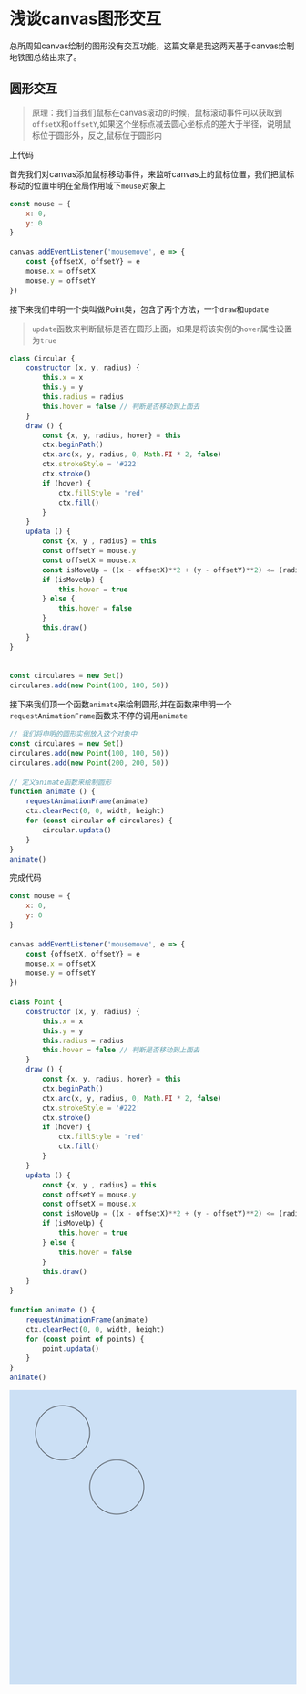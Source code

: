 # 浅谈canvas图形交互

总所周知canvas绘制的图形没有交互功能，这篇文章是我这两天基于canvas绘制地铁图总结出来了。

## 圆形交互

> 原理：我们当我们鼠标在canvas滚动的时候，鼠标滚动事件可以获取到`offsetX`和`offsetY`,如果这个坐标点减去圆心坐标点的差大于半径，说明鼠标位于圆形外，反之,鼠标位于圆形内

上代码

首先我们对canvas添加鼠标移动事件，来监听canvas上的鼠标位置，我们把鼠标移动的位置申明在全局作用域下`mouse`对象上

```javascript
const mouse = {
    x: 0,
    y: 0
}

canvas.addEventListener('mousemove', e => {
    const {offsetX, offsetY} = e
    mouse.x = offsetX
    mouse.y = offsetY
})
```

接下来我们申明一个类叫做Point类，包含了两个方法，一个`draw`和`update`

> `update`函数来判断鼠标是否在圆形上面，如果是将该实例的`hover`属性设置为`true`

```javascript
class Circular {
    constructor (x, y, radius) {
        this.x = x
        this.y = y
        this.radius = radius
        this.hover = false // 判断是否移动到上面去
    }
    draw () {
        const {x, y, radius, hover} = this
        ctx.beginPath()
        ctx.arc(x, y, radius, 0, Math.PI * 2, false)
        ctx.strokeStyle = '#222'
        ctx.stroke()
        if (hover) {
            ctx.fillStyle = 'red'
            ctx.fill()
        }
    }
    updata () {
        const {x, y , radius} = this
        const offsetY = mouse.y
        const offsetX = mouse.x
        const isMoveUp = ((x - offsetX)**2 + (y - offsetY)**2) <= (radius ** 2)
        if (isMoveUp) {
            this.hover = true
        } else {
            this.hover = false
        }
        this.draw()
    }
}


const circulares = new Set()
circulares.add(new Point(100, 100, 50))
```

接下来我们顶一个函数`animate`来绘制圆形,并在函数来申明一个`requestAnimationFrame`函数来不停的调用`animate`

```javascript
// 我们将申明的圆形实例放入这个对象中
const circulares = new Set()
circulares.add(new Point(100, 100, 50))
circulares.add(new Point(200, 200, 50))

// 定义animate函数来绘制圆形
function animate () {
    requestAnimationFrame(animate)
    ctx.clearRect(0, 0, width, height)
    for (const circular of circulares) {
        circular.updata()
    }
}
animate()
```

完成代码

```javascript
const mouse = {
    x: 0,
    y: 0
}

canvas.addEventListener('mousemove', e => {
    const {offsetX, offsetY} = e
    mouse.x = offsetX
    mouse.y = offsetY
})

class Point {
    constructor (x, y, radius) {
        this.x = x
        this.y = y
        this.radius = radius
        this.hover = false // 判断是否移动到上面去
    }
    draw () {
        const {x, y, radius, hover} = this
        ctx.beginPath()
        ctx.arc(x, y, radius, 0, Math.PI * 2, false)
        ctx.strokeStyle = '#222'
        ctx.stroke()
        if (hover) {
            ctx.fillStyle = 'red'
            ctx.fill()
        }
    }
    updata () {
        const {x, y , radius} = this
        const offsetY = mouse.y
        const offsetX = mouse.x
        const isMoveUp = ((x - offsetX)**2 + (y - offsetY)**2) <= (radius ** 2)
        if (isMoveUp) {
            this.hover = true
        } else {
            this.hover = false
        }
        this.draw()
    }
}

function animate () {
    requestAnimationFrame(animate)
    ctx.clearRect(0, 0, width, height)
    for (const point of points) {
        point.updata()
    }
}
animate()
```

![demo](https://raw.githubusercontent.com/rwjCxgsy/I-kown/master/canvas/circular.gif)
